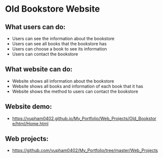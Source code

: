 # Old Bookstore Website

## What users can do:
  - Users can see the information about the bookstore 
  - Users can see all books that the bookstore has
  - Users can choose a book to see its information
  - Users can contact the bookstore

## What website can do:
  - Website shows all information about the bookstore
  - Website shows all books and information of each book that it has
  - Website shows the method to users can contact the bookstore

## Website demo:
  - https://vupham0402.github.io/My_Portfolio/Web_Projects/Old_Bookstore/html/Home.html

## Web projects:
  - https://github.com/vupham0402/My_Portfolio/tree/master/Web_Projects
